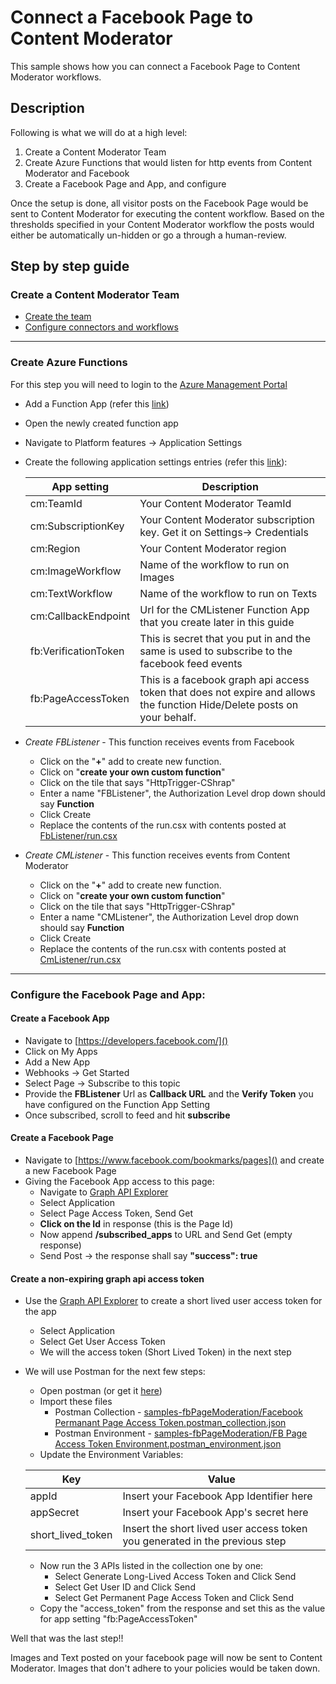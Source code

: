     

# Connect a Facebook Page to Content Moderator
This sample shows how you can connect a Facebook Page to Content Moderator workflows.

## Description
Following is what we will do at a high level:

1. Create a Content Moderator Team
2. Create Azure Functions that would listen for http events from Content Moderator and Facebook
3. Create a Facebook Page and App, and configure

Once the setup is done, all visitor posts on the Facebook Page would be sent to Content Moderator for executing the content workflow. Based on the thresholds specified in your Content Moderator workflow the posts would either be automatically un-hidden or go a through a human-review.

## Step by step guide
### Create a Content Moderator Team
- [Create the team](https://docs.microsoft.com/en-us/azure/cognitive-services/Content-Moderator/quick-start)
- [Configure connectors and workflows](https://docs.microsoft.com/en-us/azure/cognitive-services/Content-Moderator/review-tool-user-guide/workflows)

----------

### Create Azure Functions
For this step you will need to login to the [Azure Management Portal](https://portal.azure.com)

 - Add a Function App (refer this [link](https://docs.microsoft.com/en-us/azure/azure-functions/functions-create-function-app-portal))
 - Open the newly created function app
 - Navigate to Platform features -> Application Settings
 - Create the following application settings entries (refer this [link](https://docs.microsoft.com/en-us/azure/azure-functions/functions-how-to-use-azure-function-app-settings#settings)):
 
	 App setting|Description
	 ----------|----------
	 cm:TeamId|Your Content Moderator TeamId
	 cm:SubscriptionKey|Your Content Moderator subscription key. Get it on Settings-> Credentials	 
	 cm:Region|Your Content Moderator region
	 cm:ImageWorkflow|Name of the workflow to run on Images
	 cm:TextWorkflow|Name of the workflow to run on Texts
	 cm:CallbackEndpoint|Url for the CMListener Function App that you create later in this guide
	 fb:VerificationToken|This is secret that you put in and the same is used to subscribe to the facebook feed events
	 fb:PageAccessToken|This is a facebook graph api access token that does not expire and allows the function Hide/Delete posts on your behalf.
	 

 - *Create FBListener* - This function receives events from Facebook 
	 - Click on the "**+**" add to create new function.
	 - Click on "**create your own custom function**"
	 - Click on the tile that says "HttpTrigger-CShrap"
	 - Enter a name "FBListener", the Authorization Level drop down should say **Function**
	 - Click Create
	 - Replace the contents of the run.csx with contents posted at [FbListener/run.csx](FbListener/run.csx)


 - *Create CMListener* - This function receives events from Content Moderator
	 - Click on the "**+**" add to create new function.
	 - Click on "**create your own custom function**"
	 - Click on the tile that says "HttpTrigger-CShrap"
	 - Enter a name "CMListener", the Authorization Level drop down should say **Function**
	 - Click Create
	 - Replace the contents of the run.csx with contents posted at [CmListener/run.csx](CmListener/run.csx)


----------

### Configure the Facebook Page and App:
#### Create a Facebook App
 - Navigate to [https://developers.facebook.com/]()
 - Click on My Apps
 - Add a New App
 - Webhooks -> Get Started
 - Select Page -> Subscribe to this topic
 - Provide the **FBListener** Url as **Callback URL** and the **Verify Token** you have configured on the Function App Setting
 - Once subscribed, scroll to feed and hit **subscribe**


#### Create a Facebook Page
 - Navigate to [https://www.facebook.com/bookmarks/pages]() and create a new Facebook Page
 - Giving the Facebook App access to this page:
	 - Navigate to [Graph API Explorer](https://developers.facebook.com/tools/explorer/)
	 - Select Application
	 - Select Page Access Token, Send Get
	 - **Click on the Id** in response (this is the Page Id)
	 - Now append **/subscribed_apps** to URL and Send Get (empty response)
	 - Send Post -> the response shall say **"success": true**

#### Create a non-expiring graph api access token
 - Use the [Graph API Explorer](https://developers.facebook.com/tools/explorer/) to create a short lived user access token for the app
	- Select Application
	- Select Get User Access Token
	- We will the access token (Short Lived Token) in the next step

 - We will use Postman for the next few steps:
	 - Open postman (or get it [here](https://www.getpostman.com/))
	 - Import these files 
 		- Postman Collection - [samples-fbPageModeration/Facebook Permanant Page Access Token.postman_collection.json]()
		- Postman Environment - [samples-fbPageModeration/FB Page Access Token Environment.postman_environment.json]()
	- Update the Environment Variables:
		
	Key|Value
	----------|----------
	appId| Insert your Facebook App Identifier here
	appSecret| Insert your Facebook App's secret here
	short_lived_token| Insert the short lived user access token you generated in the previous step
	
	- Now run the 3 APIs listed in the collection one by one:
		- Select Generate Long-Lived Access Token and Click Send
		- Select Get User ID and Click Send
		- Select Get Permanent Page Access Token and Click Send
	- Copy the "access_token" from the response and set this as the value for app setting "fb:PageAccessToken"
	
Well that was the last step!!

Images and Text posted on your facebook page will now be sent to Content Moderator. Images that don't adhere to your policies would be taken down.
